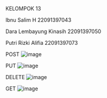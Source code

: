 KELOMPOK 13
<p>Ibnu Salim H  22091397043</p>
<p>Dara Lembayung Kinasih  22091397050</p>
<p>Putri Rizki Alifia	22091397073</p>


POST ![image](https://github.com/Ibnusalimh/Tugas_REST_API_1/assets/124503792/f729fff3-79c8-4d57-9f85-29b1a37e4527)

PUT  ![image](https://github.com/Ibnusalimh/Tugas_REST_API_1/assets/124503792/ea70f105-9a2c-4b27-a079-753d6188f211)

DELETE ![image](https://github.com/Ibnusalimh/Tugas_REST_API_1/assets/124503792/42e53bf7-b68e-406e-82ec-e742a322f266)

GET ![image](https://github.com/Ibnusalimh/Tugas_REST_API_1/assets/124503792/544cb030-8b41-408d-9a17-4e0758b09ef6)

